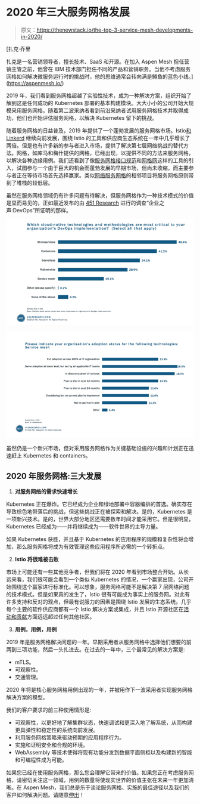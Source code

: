 # 2020 年三大服务网格发展

> 原文：<https://thenewstack.io/the-top-3-service-mesh-developments-in-2020/>

[](https://aspenmesh.io/)

 [扎克·乔里

扎克是一名营销领导者，擅长技术、SaaS 和开源。在加入 Aspen Mesh 担任营销主管之前，他曾在 IBM 技术部门担任不同的产品和营销职务。当他不考虑服务网格如何解决微服务运行时的挑战时，他的思维通常会转向满是鳟鱼的蓝色小线。](https://aspenmesh.io/) [](https://aspenmesh.io/)

2019 年，我们看到服务网格超越了实验性技术，成为一种解决方案，组织开始了解到这是任何成功的 Kubernetes 部署的基本构建模块。大大小小的公司开始大规模采用服务网格。随着第二波采纳者看到前沿采纳者试用服务网格技术并取得成功，他们也开始评估服务网格，以解决 Kubernetes 留下的挑战。

随着服务网格的日益普及，2019 年提供了一个蓬勃发展的服务网格市场。Istio[和](https://istio.io/) [Linkerd](https://linkerd.io/) 继续向前发展，围绕 Istio 的工具和供应商生态系统在一年中几乎增长了两倍。但是也有许多新的参与者进入市场，提供了解决第七层网络挑战的替代方法。网格，如库马和梅什提供的网格，已经出现，以提供不同的方法来服务网格，以解决各种边缘用例。我们还看到了像[服务网格接口规范](https://smi-spec.io/)和[网格网](https://layer5.io/meshery/)这样的工具的引入，试图参与一个由于巨大的机会而蓬勃发展的早期市场，但尚未收缩，而主要参与者正在等待市场首先选择赢家。类似[网络服务网格](https://networkservicemesh.io/)的相邻项目将服务网格原则带到了堆栈的较低层。

虽然在服务网格领域仍有许多问题有待解决，但服务网格作为一种技术模式的价值是显而易见的，正如最近发布的由 [451 Research](https://451research.com/) 进行的调查“企业之声:DevOps”所证明的那样。

![](img/ae1f89af5d39a629297d733f5795acdc.png)

![](img/8f57befa333f9dae68b8a3f7080e49bc.png)

虽然仍是一个新兴市场，但对采用服务网格作为关键基础设施的兴趣和计划正在迅速赶上 Kubernetes 和 containers。

## **2020 年服务网格:三大发展**

1.  **对服务网络的需求快速增长**

Kubernetes 正在爆炸。它已经成为企业和绿地部署中容器编排的首选。确实存在导致棕色地带落后的挑战，但这些挑战正在被探索和解决。是的，Kubernetes 是一项新兴技术。是的，世界大部分地区还需要数年时间才能采用它。但是很明显，Kubernetes 已经成为——并将继续成为——软件世界的主导力量。

如果 Kubernetes 获胜，并且基于 Kubernetes 的应用程序的规模和复杂性将会增加，那么服务网格将成为有效管理这些应用程序所必需的一个转折点。

2.  **Istio 将很难被击败**

市场上可能还有一些其他竞争者，但我们将在 2020 年看到市场整合开始。从长远来看，我们很可能会看到一个类似 Kubernetes 的情况，一个赢家出现，公司开始围绕这个赢家进行标准化。可以想象，服务网格可能不是解决第 7 层网络问题的技术模式。但是如果真的发生了，Istio 很有可能成为事实上的服务网。对此有许多支持和反对的观点，但最有说服力的因素是围绕 Istio 发展的生态系统。几乎每个主要的软件供应商都有一个 Istio 解决方案或集成，并且 Istio 开源社区在[活动和贡献](https://github.com/istio/istio)方面远远超过任何其他社区。

3.  **用例，用例，用例**

2019 年是服务网格解决问题的一年。早期采用者从服务网格中选择他们想要的前两到三项功能，然后一头扎进去。在过去的一年中，三个最常见的解决方案是:

*   mTLS。
*   可观察性。
*   交通管理。

2020 年将是核心服务网格用例出现的一年，并被用作下一波采用者实现服务网格解决方案的模型。

我们的客户要求的前三种使用情形是:

*   可观察性，以更好地了解集群状态，快速调试和更深入地了解系统，从而构建更具弹性和稳定性的系统向前发展。
*   利用服务网格策略来驱动预期的应用程序行为。
*   实施和证明安全和合规的环境。
*   WebAssembly 等技术使得将现有功能分发到数据平面侧柜以及构建新的智能和可编程性成为可能。

如果您已经在使用服务网格，那么您会理解它带来的价值。如果您正在考虑服务网格，请密切关注这一领域，用例的数量将使现实世界的价值主张在未来一年更加清晰。在 Aspen Mesh，我们总是乐于谈论服务网格、实施的最佳途径以及我们的客户如何解决问题。请随意[伸出](mailto:%20hello@aspenmesh.io)！

<svg xmlns:xlink="http://www.w3.org/1999/xlink" viewBox="0 0 68 31" version="1.1"><title>Group</title> <desc>Created with Sketch.</desc></svg>